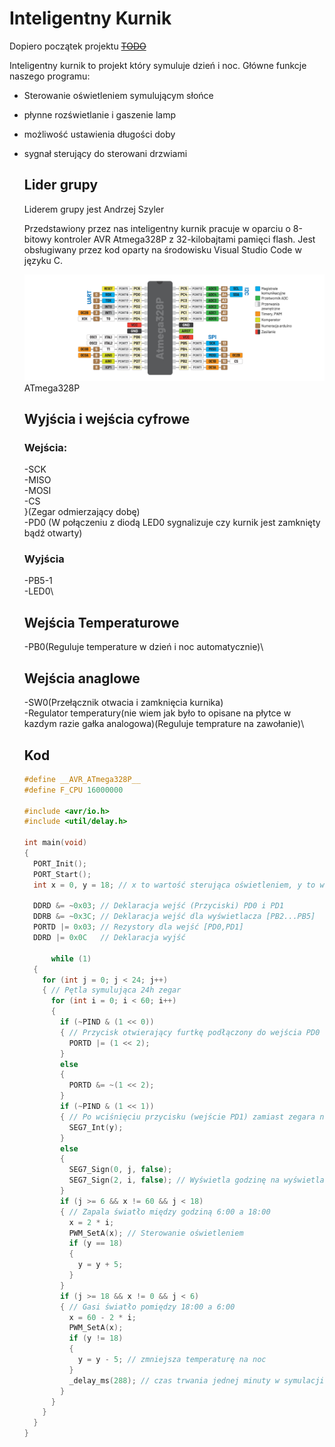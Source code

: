 # Inteligentny Kurnik

Dopiero początek projektu ~~[TODO](./todo.md)~~

Inteligentny kurnik to projekt który symuluje dzień i noc. Główne funkcje naszego programu:
- Sterowanie oświetleniem symulującym słońce
- płynne rozświetlanie i gaszenie lamp
- możliwość ustawienia długości doby
- sygnał sterujący do sterowani drzwiami
  
  ## Lider grupy
    Liderem grupy jest Andrzej Szyler 
  
   Przedstawiony przez nas inteligentny kurnik pracuje w oparciu o 8-bitowy kontroler AVR Atmega328P z 32-kilobajtami pamięci flash.
  Jest obsługiwany przez kod oparty na środowisku Visual Studio Code w języku C.
  
    ![in](./ATM328p.png)
    ATmega328P

  
    ## Wyjścia i wejścia cyfrowe

    ### Wejścia:
    
    -SCK\
    -MISO\
    -MOSI\
    -CS\
    }(Zegar odmierzający dobę)\
    -PD0 (W połączeniu z diodą LED0 sygnalizuje czy kurnik jest zamknięty bądź otwarty)

    ### Wyjścia
    -PB5-1\
    -LED0\

    ## Wejścia Temperaturowe
    -PB0(Reguluje temperature w dzień i noc automatycznie)\

    ## Wejścia anaglowe
   -SW0(Przełącznik otwacia i zamknięcia kurnika)\
   -Regulator temperatury(nie wiem jak było to opisane na płytce w kazdym razie gałka analogowa)(Reguluje temprature na zawołanie)\

    ## Kod
  
    ```c
    #define __AVR_ATmega328P__
    #define F_CPU 16000000
    
    #include <avr/io.h>
    #include <util/delay.h>
    
    int main(void)
    {
      PORT_Init();
      PORT_Start();
      int x = 0, y = 18; // x to wartość sterująca oświetleniem, y to wartość temperatury
    
      DDRD &= ~0x03; // Deklaracja wejść (Przyciski) PD0 i PD1
      DDRB &= ~0x3C; // Deklaracja wejść dla wyświetlacza [PB2...PB5]
      PORTD |= 0x03; // Rezystory dla wejść [PD0,PD1]
      DDRD |= 0x0C   // Deklaracja wyjść
    
          while (1)
      {
        for (int j = 0; j < 24; j++)
        { // Pętla symulująca 24h zegar
          for (int i = 0; i < 60; i++)
          {
            if (~PIND & (1 << 0))
            { // Przycisk otwierający furtkę podłączony do wejścia PD0
              PORTD |= (1 << 2);
            }
            else
            {
              PORTD &= ~(1 << 2);
            }
            if (~PIND & (1 << 1))
            { // Po wciśnięciu przycisku (wejście PD1) zamiast zegara na wyświetlaczu pojawia się temperatura
              SEG7_Int(y);
            }
            else
            {
              SEG7_Sign(0, j, false);
              SEG7_Sign(2, i, false); // Wyświetla godzinę na wyświetlaczu
            }
            if (j >= 6 && x != 60 && j < 18)
            { // Zapala światło między godziną 6:00 a 18:00
              x = 2 * i;
              PWM_SetA(x); // Sterowanie oświetleniem
              if (y == 18)
              {
                y = y + 5;
              }
            }
            if (j >= 18 && x != 0 && j < 6)
            { // Gasi światło pomiędzy 18:00 a 6:00
              x = 60 - 2 * i;
              PWM_SetA(x);
              if (y != 18)
              {
                y = y - 5; // zmniejsza temperaturę na noc
              }
              _delay_ms(288); // czas trwania jednej minuty w symulacji
            }
          }
        }
      }
    }
    ```
